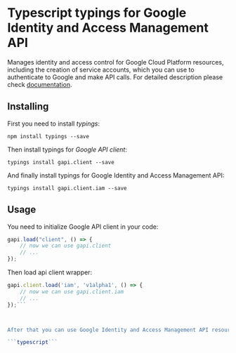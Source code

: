 # Typescript typings for Google Identity and Access Management API
Manages identity and access control for Google Cloud Platform resources, including the creation of service accounts, which you can use to authenticate to Google and make API calls.
For detailed description please check [documentation](https://cloud.google.com/iam/).

## Installing

First you need to install *typings*:
```
npm install typings --save 
```

Then install typings for *Google API client*:
```
typings install gapi.client --save 
```

And finally install typings for Google Identity and Access Management API:
```
typings install gapi.client.iam --save 
```

## Usage

You need to initialize Google API client in your code:
```typescript
gapi.load("client", () => { 
    // now we can use gapi.client
    // ... 
});
```

Then load api client wrapper:
```typescript
gapi.client.load('iam', 'v1alpha1', () => {
    // now we can use gapi.client.iam
    // ... 
});```



After that you can use Google Identity and Access Management API resources:

```typescript```
